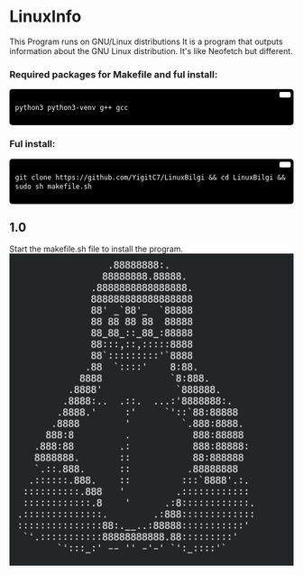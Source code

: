 # LinuxInfo
This Program runs on GNU/Linux distributions It is a program that outputs information about the GNU Linux distribution. It's like Neofetch but different.

### Required packages for Makefile and ful install:
<div style="background-color:#000; color:#fff; padding:10px; border-radius:5px; position:relative;">
  <button style="position:absolute; top:5px; right:5px; background-color:#fff; border:none; color:#000; padding:5px 10px; border-radius:3px;" onclick="navigator.clipboard.writeText('python3 python3-venv g++ gcc')"></button>
  <pre><code>python3 python3-venv g++ gcc</code></pre>
</div>

### Ful install:
<div style="background-color:#000; color:#fff; padding:10px; border-radius:5px; position:relative;">
  <button style="position:absolute; top:5px; right:5px; background-color:#fff; border:none; color:#000; padding:5px 10px; border-radius:3px;" onclick="navigator.clipboard.writeText('git clone https://github.com/YigitC7/LinuxBilgi && cd LinuxBilgi && sudo sh makefile.sh')"></button>
  <pre><code>git clone https://github.com/YigitC7/LinuxBilgi && cd LinuxBilgi && sudo sh makefile.sh</code></pre>
</div>

## 1.0
Start the makefile.sh file to install the program. 
![image](image.png)
